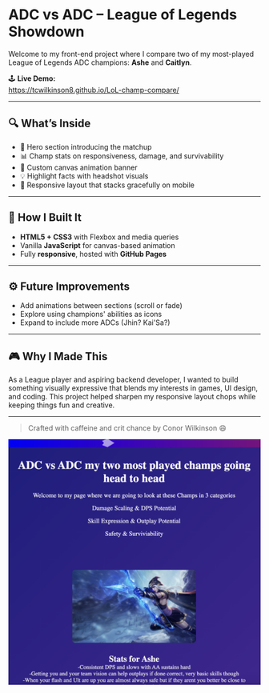 # ADC vs ADC – League of Legends Showdown

Welcome to my front-end project where I compare two of my most-played League of Legends ADC champions: **Ashe** and **Caitlyn**.

🕹️ **Live Demo:**  
 https://tcwilkinson8.github.io/LoL-champ-compare/

---

## 🔍 What’s Inside

- 🎯 Hero section introducing the matchup
- 📊 Champ stats on responsiveness, damage, and survivability
- 🎨 Custom canvas animation banner
- 💡 Highlight facts with headshot visuals
- 📱 Responsive layout that stacks gracefully on mobile

---

## 🚀 How I Built It

- **HTML5 + CSS3** with Flexbox and media queries
- Vanilla **JavaScript** for canvas-based animation
- Fully **responsive**, hosted with **GitHub Pages**

---

## ⚙️ Future Improvements

- Add animations between sections (scroll or fade)
- Explore using champions' abilities as icons
- Expand to include more ADCs (Jhin? Kai'Sa?)

---

## 🎮 Why I Made This

As a League player and aspiring backend developer, I wanted to build something visually expressive that blends my interests in games, UI design, and coding. This project helped sharpen my responsive layout chops while keeping things fun and creative.

---

> Crafted with caffeine and crit chance by Conor Wilkinson 😄

![Preview of site](HTML_C_C2.png)
